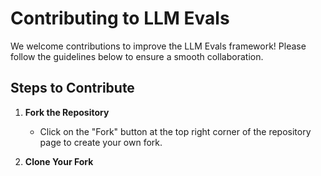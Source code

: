 # Contributing to LLM Evals

We welcome contributions to improve the LLM Evals framework! Please follow the guidelines below to ensure a smooth collaboration.

## Steps to Contribute

1. **Fork the Repository**
   - Click on the "Fork" button at the top right corner of the repository page to create your own fork.

2. **Clone Your Fork**